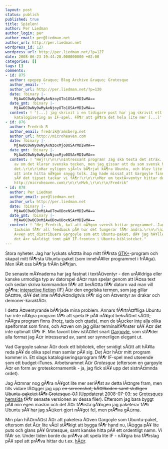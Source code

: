 ```yaml
---
layout: post
status: publish
published: true
title: Spielen!
author: Per Liedman
author_login: per
author_email: per@liedman.net
author_url: http://per.liedman.net
wordpress_id: 127
wordpress_url: http://per.liedman.net/?p=127
date: 2008-06-23 19:44:28.000000000 +02:00
categories: []
tags: []
comments:
- id: 875
  author: epepep &raquo; Blog Archive &raquo; Grotesque
  author_email: ''
  author_url: http://per.liedman.net/?p=130
  date: !binary |-
    MjAwOC0wNy0wMyAxNzoyOTo1OSArMDIwMA==
  date_gmt: !binary |-
    MjAwOC0wNy0wMyAxNjoyOTo1OSArMDIwMA==
  content: ! '[...] jag skrivit i en tidigare post har jag skrivit ett program fÃ¶r
    katalogisering av IF-spel. FÃ¶r att gÃ¶ra det hela lite mer [...]'
- id: 876
  author: Fredrik R
  author_email: fredrik@ramsberg.net
  author_url: http://microheaven.com
  date: !binary |-
    MjAwOC0wNy0wNyAxNzoxMjo0OSArMDIwMA==
  date_gmt: !binary |-
    MjAwOC0wNy0wNyAxNjoxMjo0OSArMDIwMA==
  content: ! "Hej!\r\n\r\nIntressant program! Jag ska testa det strax. SÃ¤rskilt intresserad
    av om det klarar svenska tecken, men jag gissar att du som svensk har tÃ¤nkt pÃ¥
    det.\r\n\r\nHar nyligen sjÃ¤lv bÃ¶rjat kÃ¶ra Ubuntu, och blev lite besviken pÃ¥
    att inte hitta nÃ¥gon snygg tolk. Jag hade missat att Gargoyle finns fÃ¶r Linux,
    sÃ¥ det tipset tackar vi fÃ¶r!\r\n\r\nMer om textÃ¤ventyr hittar du pÃ¥ min sajt
    http://microheaven.com\r\n\r\nMvh,\r\n\r\n/Fredrik"
- id: 878
  author: Per Liedman
  author_email: per@liedman.net
  author_url: http://per.liedman.net
  date: !binary |-
    MjAwOC0wOC0xMiAwOTowODoxNSArMDIwMA==
  date_gmt: !binary |-
    MjAwOC0wOC0xMiAwODowODoxNSArMDIwMA==
  content: ! "Hej Fredrik, kul att nÃ¥gon svensk hittar programmet. Jag Ã¤r mycket
    tacksam fÃ¶r all feedback pÃ¥ hur det fungerar fÃ¶r andra.\r\n\r\nJag planerar
    Ã¤ven att distribuera Gargoyle som ett Ubuntu-paket, dÃ¥ jag hÃ¥ller med om att
    det Ã¤r vÃ¤ldigt tomt pÃ¥ IF-fronten i Ubuntu-biblioteket."
---
```

Stora nyheter. Jag har lyckats sÃ¤tta ihop mitt fÃ¶rsta <a href="http://www.gtk.org/">GTK+</a>-program och skapat mitt fÃ¶rsta Ubuntu-paket (som innehÃ¥ller programmet i frÃ¥ga). Men lÃ¥t oss bÃ¶rja frÃ¥n bÃ¶rjan.

De senaste mÃ¥naderna har jag fastnat i textÃ¤ventyr - den urÃ¥ldriga eller kanske urmodiga typ av datorspel dÃ¤r man spelar genom att lÃ¤sa text och sedan skriva kommandon fÃ¶r att berÃ¤tta fÃ¶r datorn vad man vill gÃ¶ra; <a href="http://en.wikipedia.org/wiki/Interactive_fiction">interactive fiction</a> (IF) Ã¤r den engelska termen, som jag gillar bÃ¤ttre, dÃ¥ det inte nÃ¶dvÃ¤ndigtvis rÃ¶r sig om Ã¤ventyr av drakar och demoner-karaktÃ¤r.

I detta Ã¤ventyrande bÃ¶rjade mina problem. Annars fÃ¶rtrÃ¤ffliga Ubuntu har inte nÃ¥gra program fÃ¶r att spela IF pÃ¥ nÃ¥got bekvÃ¤mt sÃ¤tt; nÃ¥gra program finns (frotz, tads och qtads), men de tÃ¤cker inte alla olika spelformat som finns, och Ã¤ven om jag gillar terminalfÃ¶nster sÃ¥ Ã¤r det inte optimalt fÃ¶r IF. Min favorit blev istÃ¤llet snart <a href="http://ccxvii.net/gargoyle/">Gargoyle</a>, som stÃ¶der alla format jag Ã¤r intresserad av, samt ser synnerligen elegant ut.

Vad Gargoyle saknar Ã¤r dock ett bibliotek, eller smidigt sÃ¤tt att hÃ¥lla reda pÃ¥ de olika spel man samlar pÃ¥ sig. Det Ã¤r hÃ¤r mitt program kommer in. Ett slags katalogiseringsprogram fÃ¶r IF-spel med utseende som ett budget-iTunes. Arbetsnamnet Ã¤r <i>Grotesque</i> (eftersom en gargoyle Ã¤r en form av groteskornamentik - ja, jag fick slÃ¥ upp det sistnÃ¤mnda ordet).

Jag Ã¤mnar nog gÃ¶ra nÃ¥got lite mer seriÃ¶st av detta lÃ¤ngre fram, men tills vidare lÃ¤gger jag upp <del>en screenshot, kÃ¤llkoden samt slutligen Ubuntu-paketet fÃ¶r Grotesque-0.1</del> (Uppdaterat 2008-07-03: se <a href="http://grotesque.sourceforge.net/">Grotesques hemsida</a> fÃ¶r senaste versionen av dessa filer). Eftersom jag bara byggt pÃ¥ min egen maskin och det Ã¤r fÃ¶rsta gÃ¥ngen jag paketerar fÃ¶r Ubuntu sÃ¥ har jag sÃ¤kert gjort nÃ¥got fel, men prÃ¶va gÃ¤rna.

Min plan hÃ¤rnÃ¤st Ã¤r att paketera Ã¤ven Gargoyle som Ubuntu-paket, eftersom det Ã¤r lite vÃ¤l stÃ¶kigt att bygga fÃ¶r hand nu, lÃ¤gga pÃ¥ lite puts och glans pÃ¥ Grotesque, samt kanske hitta pÃ¥ ett ordentligt namn. Vi fÃ¥r se. Under tiden borde du prÃ¶va att spela lite IF - nÃ¥gra bra fÃ¶rslag pÃ¥ spel att prÃ¶va hittar du t.ex. <a href="http://www.astro.umd.edu/~marshall/ifmini.html">hÃ¤r</a>.
